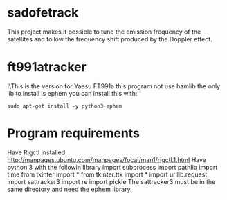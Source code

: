 # sadofetrack
This project makes it possible to tune the emission frequency of the satellites and follow the frequency shift produced by the Doppler effect.

# ft991atracker

I\This is the version for Yaesu FT991a this program  not use hamlib the only lib to install is  ephem you can install this with:

``sudo apt-get install -y python3-ephem``

# Program requirements

Have Rigctl installed
http://manpages.ubuntu.com/manpages/focal/man1/rigctl.1.html
Have python 3 with the followin library
import subprocess
import pathlib
import time
from tkinter import *
from tkinter.ttk import *
import urllib.request
import sattracker3
import re
import pickle
The sattracker3 must be in the same directory and need the ephem library.
